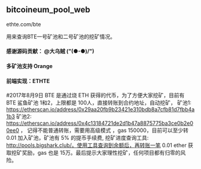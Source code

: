 ## bitcoineum_pool_web

ethte.com/bte

用来查询BTE一号矿池和二号矿池的挖矿情况。



#### 感谢源码贡献： @大乌贼 ("\(●-●)/")

#### 多矿池支持 Orange

#### 前端实现：ETHTE


#2017年8月9日
BTE 是通过烧 ETH 获得的代币，为了方便大家挖矿，目前有 BTE 鲨鱼矿池 1和2，上限都是 100人，直接转账到合约地址，自动挖矿，
矿池1: https://etherscan.io/address/0x29aa20fb9b23421e310bdb8a7cfb81d7fbb4a1b3 
矿池2: https://etherscan.io/address/0x4c13184721de2d1b47a8875775ba3ce0b2e00ee0 ， 记得不能普通转账，需要用高级模式 ，gas 150000，目前可以至少转 0.01 加入矿池，矿池有 5% 的提币手续费, 挖矿进度查询工具: http://pools.bigshark.club/。使用工具查询到余额后，再转账一笔 0.01 ether 获取挖矿奖励，gas 也是 15万。最后提示大家理性挖矿，任何项目都有归零的风险。